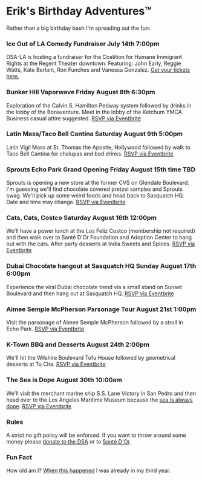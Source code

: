 # Erik's Birthday Adventures™
Rather than a big birthday bash I'm spreading out the fun:
### Ice Out of LA Comedy Fundraiser July 14th 7:00pm
DSA-LA is hosting a fundraiser for the Coalition for Humane Immigrant Rights at the Regent Theater downtown. Featuring: John Early, Reggie Watts, Kate Berlant, Ron Funches and Vanessa Gonzalez. <a href="https://dsa-la.org/event/ice-out-of-la-fundraiser-for-chirla-w-john-early-reggie-watts/">Get your tickets here.</a>
### Bunker Hill Vaporwave Friday August 8th 6:30pm  
Exploration of the Calvin S. Hamilton Pedway system followed by drinks in the lobby of the Bonaventure. Meet in the lobby of the Ketchum YMCA. Business casual attire suggested. <a href="https://www.eventbrite.com/e/bunker-hill-vaporwave-tickets-1485576361889?aff=oddtdtcreator">RSVP via Eventbrite</a>
### Latin Mass/Taco Bell Cantina Saturday August 9th 5:00pm 
Latin Vigil Mass at St. Thomas the Apostle, Hollywood followed by walk to Taco Bell Cantina for chalupas and bad drinks. <a href="https://www.eventbrite.com/e/latin-masstaco-bell-cantina-tickets-1485597414859?aff=oddtdtcreator">RSVP via Eventbrite</a>
### Sprouts Echo Park Grand Opening Friday August 15th time TBD 
Sprouts is opening a new store at the former CVS on Glendale Boulevard. I'm guessing we'll find chocolate covered pretzel samples and Sprouts swag. We'll pick up some weird foods and head back to Sasquatch HQ. Date and time may change. <a href="https://www.eventbrite.com/e/1485601015629?aff=oddtdtcreator">RSVP via Eventbrite</a>
### Cats, Cats, Costco Saturday August 16th 12:00pm
We'll have a power lunch at the Los Feliz Costco (membership not required) and then walk over to Santé D'Or Foundation and Adoption Center to hang out with the cats. After party desserts at India Sweets and Spices. <a href="https://www.eventbrite.com/e/cats-cats-costco-tickets-1485601547219?aff=oddtdtcreator">RSVP via Eventbrite</a>
### Dubai Chocolate hangout at Sasquatch HQ Sunday August 17th 6:00pm
Experience the viral Dubai chocolate trend via a small stand on Sunset Boulevard and then hang out at Sasquatch HQ. <a href="https://www.eventbrite.com/e/dubai-chocolate-hangout-at-sasquatch-hq-tickets-1486464057009?aff=oddtdtcreator">RSVP via Eventbrite</a>
### Aimee Semple McPherson Parsonage Tour August 21st 1:00pm 
Visit the parsonage of Aimee Semple McPherson followed by a stroll in Echo Park. <a href="https://www.eventbrite.com/e/1486475481179?aff=oddtdtcreator">RSVP via Eventbrite</a>
### K-Town BBQ and Desserts August 24th 2:00pm 
We'll hit the Wilshire Boulevard Tofu House followed by geometrical desserts at Tu Cha. <a href="https://www.eventbrite.com/e/1486481318639?aff=oddtdtcreator">RSVP via Eventbrite</a>
### The Sea is Dope August 30th 10:00am
We'll visit the merchant marine ship S.S. Lane Victory in San Pedro and then head over to the Los Angeles Maritime Museum because the <a href="https://grantland.com/hollywood-prospectus/the-sea-is-dope/">sea is always dope</a>. <a href="https://www.eventbrite.com/e/1486500746749?aff=oddtdtcreator">RSVP via Eventbrite</a>
### Rules
A strict no gift policy will be enforced. If you want to throw around some money please <a href="https://secure.actblue.com/donate/me-and-marya-and-dsa-la?utm_source=supporter_welcome&utm_content=supporter_form">donate to the DSA</a> or to <a href="https://www.santedor.org/donate">Santé D'Or</a>.
### Fun Fact
How old am I? <a href="https://youtu.be/n6R7-Npe1-U?si=nzxiz0z7zRDeSlVR">When this happened</a> I was already in my third year.


